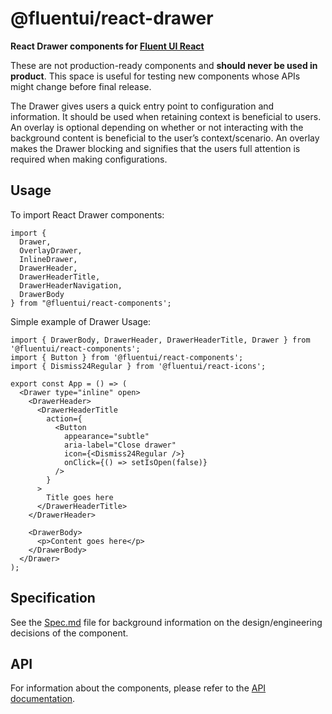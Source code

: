 # @fluentui/react-drawer

**React Drawer components for [Fluent UI React](https://react.fluentui.dev/)**

These are not production-ready components and **should never be used in product**. This space is useful for testing new components whose APIs might change before final release.

The Drawer gives users a quick entry point to configuration and information. It should be used when retaining context is beneficial to users. An overlay is optional depending on whether or not interacting with the background content is beneficial to the user’s context/scenario. An overlay makes the Drawer blocking and signifies that the users full attention is required when making configurations.

## Usage

To import React Drawer components:

```tsx
import {
  Drawer,
  OverlayDrawer,
  InlineDrawer,
  DrawerHeader,
  DrawerHeaderTitle,
  DrawerHeaderNavigation,
  DrawerBody
} from "@fluentui/react-components';
```

Simple example of Drawer Usage:

```tsx
import { DrawerBody, DrawerHeader, DrawerHeaderTitle, Drawer } from '@fluentui/react-components';
import { Button } from '@fluentui/react-components';
import { Dismiss24Regular } from '@fluentui/react-icons';

export const App = () => (
  <Drawer type="inline" open>
    <DrawerHeader>
      <DrawerHeaderTitle
        action={
          <Button
            appearance="subtle"
            aria-label="Close drawer"
            icon={<Dismiss24Regular />}
            onClick={() => setIsOpen(false)}
          />
        }
      >
        Title goes here
      </DrawerHeaderTitle>
    </DrawerHeader>

    <DrawerBody>
      <p>Content goes here</p>
    </DrawerBody>
  </Drawer>
);
```

## Specification

See the [Spec.md](./docs/Spec.md) file for background information on the design/engineering decisions of the component.

## API

For information about the components, please refer to the [API documentation](https://react.fluentui.dev/?path=/docs/components-drawer--default).
